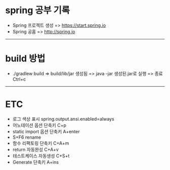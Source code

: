 # spring 공부 기록
* Spring 프로젝트 생성 => https://start.spring.io
* Spring 공홈  => http://spring.io
***
# build 방법
* ./gradlew build => build/lib/jar 생성됨 => java -jar 생성된.jar로 실행 => 종료 Ctrl+c
***
# ETC
* 로그 색상 표시 spring.output.ansi.enabled=always
* 어노테이션 옵션 단축키 C+p
* static import 옵션 단축키 A+enter
* S+F6 rename
* 함수 리팩토링 단축키 C+A+m
* return 자동완성 C+A+v
* 테스트케이스 자동생성 C+S+t
* Generate 단축키 A+ins